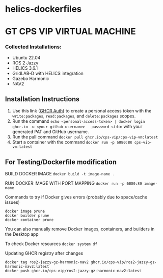 # helics-dockerfiles

# GT CPS VIP VIRTUAL MACHINE

### Collected Installations:
- Ubuntu 22.04
- ROS 2 Jazzy
- HELICS 3.6.1
- GridLAB-D with HELICS integration
- Gazebo Harmonic
- NAV2

## Installation Instructions

1. Use this link ([GHCR Auth](https://docs.github.com/en/packages/working-with-a-github-packages-registry/working-with-the-container-registry#authenticating-to-the-container-registry)) to create a personal access token with the `write:packages`, `read:packages`, and `delete:packages` scopes.
2. Run the command ```echo <personal-access-token> | docker login ghcr.io -u <your-github-username> --password-stdin``` with your generated PAT and GitHub username.
3. Run the pull command ```docker pull ghcr.io/cps-vip/cps-vip-vm:latest```
4. Start a container with the command ```docker run -p 6080:80 cps-vip-vm:latest```



## For Testing/Dockerfile modification
BUILD DOCKER IMAGE
```docker build -t image-name .```

RUN DOCKER IMAGE WITH PORT MAPPING
```docker run -p 6080:80 image-name```

Commands to try if Docker gives errors (probably due to space/cache issues)

```
docker image prune
docker builder prune
docker container prune
```

You can also manually remove Docker images, containers, and builders in the Desktop app

To check Docker resources
```docker system df```

Updating GHCR registry after changes
```
docker tag ros2-jazzy-gz-harmonic-nav2 ghcr.io/cps-vip/ros2-jazzy-gz-harmonic-nav2:latest
docker push ghcr.io/cps-vip/ros2-jazzy-gz-harmonic-nav2:latest
```
